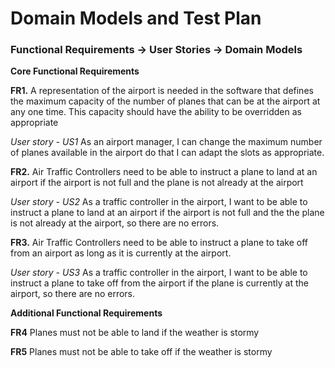 # Domain Models and Test Plan

### Functional Requirements -> User Stories -> Domain Models

**Core Functional Requirements**

**FR1.**
A representation of the airport is needed in the software that defines the maximum capacity of the number of planes that can be at the airport at any one time. This capacity should have the ability to be overridden as appropriate

*User story - US1*
As an airport manager, I can change the maximum number of planes available in the airport do that I can adapt the slots as appropriate.

**FR2.**
Air Traffic Controllers need to be able to instruct a plane to land at an airport if the airport is not full and the plane is not already at the airport

*User story - US2*
As a traffic controller in the airport, I want to be able to instruct a plane to land at an airport if the airport is not full and the the plane is not already at the airport, so there are no errors.

**FR3.**
Air Traffic Controllers need to be able to instruct a plane to take off from an airport as long as it is currently at the airport.

*User story - US3*
As a traffic controller in the airport, I want to be able to instruct a plane to take off from the airport if the plane is currently at the airport, so there are no errors.

**Additional Functional Requirements**

**FR4**
Planes must not be able to land if the weather is stormy

**FR5**
Planes must not be able to take off if the weather is stormy